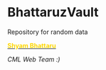 # BhattaruzVault
Repository for random data
<html><p>
<title>Greetings</title>

<p>
<body><b><u>
<Font color = FFD700>Shyam Bhattaru </font></u></b>

<p><i>CML Web Team :) </i>
</body>
</html>
